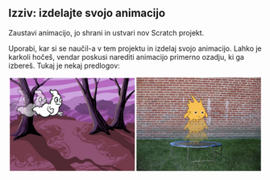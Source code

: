 ## Izziv: izdelajte svojo animacijo

Zaustavi animacijo, jo shrani in ustvari nov Scratch projekt.

Uporabi, kar si se naučil-a v tem projektu in izdelaj svojo animacijo. Lahko je karkoli hočeš, vendar poskusi narediti animacijo primerno ozadju, ki ga izbereš. Tukaj je nekaj predlogov:

![posnetek zaslona](images/space-egs.png)